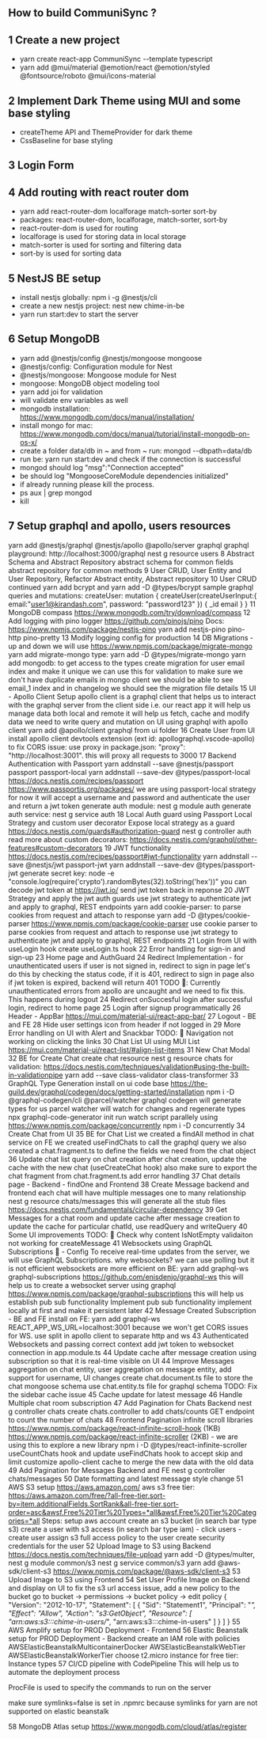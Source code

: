 ## How to build CommuniSync ?

## 1 Create a new project
- yarn create react-app CommuniSync --template typescript
- yarn add @mui/material @emotion/react @emotion/styled @fontsource/roboto @mui/icons-material

## 2 Implement Dark Theme using MUI and some base styling
- createTheme API and ThemeProvider for dark theme
- CssBaseline for base styling

## 3 Login Form

## 4 Add routing with react router dom
- yarn add react-router-dom localforage match-sorter sort-by
- packages: react-router-dom, localforage, match-sorter, sort-by
- react-router-dom is used for routing
- localforage is used for storing data in local storage
- match-sorter is used for sorting and filtering data
- sort-by is used for sorting data

## 5 NestJS BE setup
- install nestjs globally: npm i -g @nestjs/cli
- create a new nestjs project: nest new chime-in-be
- yarn run start:dev to start the server

## 6 Setup MongoDB
- yarn add @nestjs/config @nestjs/mongoose mongoose
- @nestjs/config: Configuration module for Nest
- @nestjs/mongoose: Mongoose module for Nest
- mongoose: MongoDB object modeling tool
- yarn add joi for validation
- will validate env variables as well
- mongodb installation: https://www.mongodb.com/docs/manual/installation/
- install mongo for mac: https://www.mongodb.com/docs/manual/tutorial/install-mongodb-on-os-x/
- create a folder data/db in ~ and from ~ run: mongod --dbpath=data/db
- run be: yarn run start:dev and check if the connection is successful
- mongod should log "msg":"Connection accepted"
- be should log "MongooseCoreModule dependencies initialized"
- if already running please kill the process.
- ps aux | grep mongod
- kill <processid>
## 7 Setup graphql and apollo, users resources
yarn add @nestjs/graphql @nestjs/apollo @apollo/server graphql
graphql playground: http://localhost:3000/graphql
nest g resource users
8 Abstract Schema and Abstract Repository
abstract schema for common fields
abstract repository for common methods
9 User CRUD, User Entity and User Repository, Refactor Abstract entity, Abstract repository
10 User CRUD continued
yarn add bcrypt and yarn add -D @types/bcrypt
sample graphql queries and mutations:
createUser:
mutation {
  createUser(createUserInput:{
    email:"user1@kirandash.com",
    password: "password123"
  }) {
    _id
    email
  }
}
11 MongoDB compass
https://www.mongodb.com/try/download/compass
12 Add logging with pino logger
https://github.com/pinojs/pino
Docs: https://www.npmjs.com/package/nestjs-pino
yarn add nestjs-pino pino-http pino-pretty
13 Modify logging config for production
14 DB Migrations - up and down
we will use https://www.npmjs.com/package/migrate-mongo
yarn add migrate-mongo
type: yarn add -D @types/migrate-mongo
yarn add mongodb: to get access to the types
create migration for user email index and make it unique
we can use this for validation to make sure we don't have duplicate emails
in mongo client we should be able to see email_1 index
and in changelog we should see the migration file details
15 UI - Apollo Client Setup
apollo client is a graphql client that helps us to interact with the graphql server from the client side i.e. our react app
it will help us manage data both local and remote
it will help us fetch, cache and modify data
we need to write query and mutation on UI using graphql with apollo client
yarn add @apollo/client graphql from ui folder
16 Create User from UI
install apollo client devtools extension (ext id: apollographql.vscode-apollo)
to fix CORS issue:
use proxy in package.json: "proxy": "http://localhost:3001". this will proxy all requests to 3000
17 Backend Authentication with Passport
yarn addnstall --save @nestjs/passport passport passport-local
yarn addnstall --save-dev @types/passport-local
https://docs.nestjs.com/recipes/passport
https://www.passportjs.org/packages/
we are using passport-local strategy for now
it will accept a username and password and authenticate the user and return a jwt token
generate auth module: nest g module auth
generate auth service: nest g service auth
18 Local Auth guard using Passport Local Strategy and custom user decorator
Expose local strategy as a guard
https://docs.nestjs.com/guards#authorization-guard
nest g controller auth
read more about custom decorators: https://docs.nestjs.com/graphql/other-features#custom-decorators
19 JWT functionality
https://docs.nestjs.com/recipes/passport#jwt-functionality
yarn addnstall --save @nestjs/jwt passport-jwt
yarn addnstall --save-dev @types/passport-jwt
generate secret key: node -e "console.log(require('crypto').randomBytes(32).toString('hex'))"
you can decode jwt token at https://jwt.io/
send jwt token back in reponse
20 JWT Strategy and apply the jwt auth guards
use jwt strategy to authenticate jwt and apply to graphql, REST endpoints
yarn add cookie-parser: to parse cookies from request and attach to response
yarn add -D @types/cookie-parser
https://www.npmjs.com/package/cookie-parser
use cookie parser to parse cookies from request and attach to response
use jwt strategy to authenticate jwt and apply to graphql, REST endpoints
21 Login from UI with useLogin hook
create useLogin.ts hook
22 Error handling for sign-in and sign-up
23 Home page and AuthGuard
24 Redirect Implementation - for unauthenticated users
if user is not signed in, redirect to sign in page
let's do this by checking the status code, if it is 401, redirect to sign in page
also if jwt token is expired, backend will return 401
TODO 🚨: Currently unauthenticated errors from apollo are uncaught and we need to fix this. This happens during logout
24 Redirect onSuccesful login
after successful login, redirect to home page
25 Login after signup programmatically
26 Header - AppBar
https://mui.com/material-ui/react-app-bar/
27 Logout - BE and FE
28 Hide user settings icon from header if not logged in
29 More Error handling on UI with Alert and Snackbar
TODO: 🚨 Navigation not working on clicking the links
30 Chat List UI using MUI List
https://mui.com/material-ui/react-list/#align-list-items
31 New Chat Modal
32 BE for Create Chat
create chat resource
nest g resource chats
for validation: https://docs.nestjs.com/techniques/validation#using-the-built-in-validationpipe
yarn add --save class-validator class-transformer
33 GraphQL Type Generation
install on ui code base
https://the-guild.dev/graphql/codegen/docs/getting-started/installation
npm i -D @graphql-codegen/cli @parcel/watcher
graphql codegen will generate types for us
parcel watcher will watch for changes and regenerate types
npx graphql-code-generator init
run watch script parallely using https://www.npmjs.com/package/concurrently
npm i -D concurrently
34 Create Chat from UI
35 BE for Chat List
we created a findAll method in chat service
on FE we created useFindChats to call the graphql query
we also created a chat.fragment.ts to define the fields we need from the chat object
36 Update chat list query on chat creation
after chat creation, update the cache with the new chat (useCreateChat hook)
also make sure to export the chat fragment from chat.fragment.ts
add error handling
37 Chat details page - Backend - findOne and Frontend
38 Create Message backend and frontend
each chat will have multiple messages
one to many relationship
nest g resource chats/messages
this will generate all the stub files
https://docs.nestjs.com/fundamentals/circular-dependency
39 Get Messages for a chat room and update cache after message creation
to update the cache for particular chatId, use readQuery and writeQuery
40 Some UI improvements
TODO: 🚨 Check why content IsNotEmpty validaiton not working for createMessage
41 Websockets using GraphQL Subscriptions 🌟 - Config
To receive real-time updates from the server, we will use GraphQL Subscriptions.
why websockets?
we can use polling but it is not efficient
websockets are more efficient
on BE:
yarn add graphql-ws graphql-subscriptions
https://github.com/enisdenjo/graphql-ws
this will help us to create a websocket server using graphql
https://www.npmjs.com/package/graphql-subscriptions
this will help us establish pub sub functionality
Implement pub sub functionality
implement locally at first and make it persistent later
42 Message Created Subscription - BE and FE
install on FE: yarn add graphql-ws
REACT_APP_WS_URL=localhost:3001 because we won't get CORS issues for WS.
use split in apollo client to separate http and ws
43 Authenticated Websockets and passing correct context
add jwt token to websocket connection in app.module.ts
44 Update cache after message creation using subscription
so that it is real-time visible on UI
44 Improve Messages aggregation on chat entity, user aggregation on message entity, add support for username, UI changes
create chat.document.ts file to store the chat mongoose schema
use chat.entity.ts file for graphql schema
TODO: Fix the sidebar cache issue
45 Cache update for latest message
46 Handle Multiple chat room subscription
47 Add Pagination for Chats Backend
nest g controller chats
create chats.controller to add chats/counts GET endpoint to count the number of chats
48 Frontend Pagination
infinite scroll libraries
https://www.npmjs.com/package/react-infinite-scroll-hook (1KB)
https://www.npmjs.com/package/react-infinite-scroller (2KB) - we are using this to explore a new library
npm i -D @types/react-infinite-scroller
useCountChats hook and update useFindChats hook to accept skip and limit
customize apollo-client cache to merge the new data with the old data
49 Add Pagination for Messages Backend and FE
nest g controller chats/messages
50 Date formatting and latest message style change
51 AWS S3 setup
https://aws.amazon.com/
aws s3 free tier: https://aws.amazon.com/free/?all-free-tier.sort-by=item.additionalFields.SortRank&all-free-tier.sort-order=asc&awsf.Free%20Tier%20Types=*all&awsf.Free%20Tier%20Categories=*all
Steps:
setup aws account
create an s3 bucket (in search bar type s3)
create a user with s3 access (in search bar type iam) - click users - create user
assign s3 full access policy to the user
create security credentials for the user
52 Upload Image to S3 using Backend
https://docs.nestjs.com/techniques/file-upload
yarn add -D @types/multer,
nest g module common/s3
nest g service common/s3
yarn add @aws-sdk/client-s3
https://www.npmjs.com/package/@aws-sdk/client-s3
53 Upload Image to S3 using Frontend
54 Set User Profile Image on Backend and display on UI
to fix the s3 url access issue, add a new policy to the bucket
go to bucket -> permissions -> bucket policy -> edit policy
{
  "Version": "2012-10-17",
  "Statement": [
    {
      "Sid": "Statement1",
      "Principal": "*",
      "Effect": "Allow",
      "Action": "s3:GetObject",
      "Resource": [
        "arn:aws:s3:::chime-in-users/*",
        "arn:aws:s3:::chime-in-users"
      ]
    }
  ]
}
55 AWS Amplify setup for PROD Deployment - Frontend
56 Elastic Beanstalk setup for PROD Deployment - Backend
create an IAM role with policies
AWSElasticBeanstalkMulticontainerDocker
AWSElasticBeanstalkWebTier
AWSElasticBeanstalkWorkerTier
choose t2.micro instance for free tier: Instance types
57 CI/CD pipeline with CodePipeline
This will help us to automate the deployment process

ProcFile is used to specify the commands to run on the server

make sure symlinks=false is set in .npmrc because symlinks for yarn are not supported on elastic beanstalk

58 MongoDB Atlas setup
https://www.mongodb.com/cloud/atlas/register